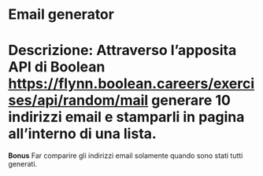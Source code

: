 **Email generator**
===
**Descrizione:**
Attraverso l’apposita API di Boolean
https://flynn.boolean.careers/exercises/api/random/mail
generare 10 indirizzi email e stamparli in pagina all’interno di una lista.
===
**Bonus**
Far comparire gli indirizzi email solamente quando sono stati tutti generati.